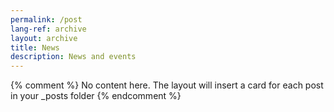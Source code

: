 ```yaml
---
permalink: /post
lang-ref: archive
layout: archive
title: News
description: News and events
---
```

{% comment %}
  No content here. The layout will insert a card for each post in your _posts folder
{% endcomment %}